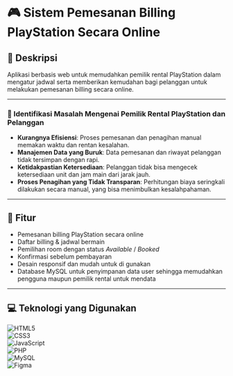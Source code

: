 # 🎮 Sistem Pemesanan Billing PlayStation Secara Online

## 📖 Deskripsi
Aplikasi berbasis web untuk memudahkan pemilik rental PlayStation dalam mengatur jadwal serta memberikan kemudahan bagi pelanggan untuk melakukan pemesanan billing secara online.

---

### 🔎 Identifikasi Masalah Mengenai Pemilik Rental PlayStation dan Pelanggan
- **Kurangnya Efisiensi**: Proses pemesanan dan penagihan manual memakan waktu dan rentan kesalahan.  
- **Manajemen Data yang Buruk**: Data pemesanan dan riwayat pelanggan tidak tersimpan dengan rapi.  
- **Ketidakpastian Ketersediaan**: Pelanggan tidak bisa mengecek ketersediaan unit dan jam main dari jarak jauh.  
- **Proses Penagihan yang Tidak Transparan**: Perhitungan biaya seringkali dilakukan secara manual, yang bisa menimbulkan kesalahpahaman.  

---

## 🚀 Fitur
- Pemesanan billing PlayStation secara online 
- Daftar billing & jadwal bermain 
- Pemilihan room dengan status *Available* / *Booked* 
- Konfirmasi sebelum pembayaran  
- Desain responsif dan mudah untuk di gunakan  
- Database MySQL untuk penyimpanan data user sehingga memudahkan pengguna maupun pemilik rental untuk mendata

---

## 💻 Teknologi yang Digunakan
![HTML5](https://img.shields.io/badge/-HTML5-E34F26?logo=html5&logoColor=white)  
![CSS3](https://img.shields.io/badge/-CSS3-1572B6?logo=css3&logoColor=white)  
![JavaScript](https://img.shields.io/badge/-JavaScript-F7DF1E?logo=javascript&logoColor=black)  
![PHP](https://img.shields.io/badge/-PHP-777BB4?logo=php&logoColor=white)  
![MySQL](https://img.shields.io/badge/-MySQL-4479A1?logo=mysql&logoColor=white)  
![Figma](https://img.shields.io/badge/-Figma-F24E1E?logo=figma&logoColor=white)  



